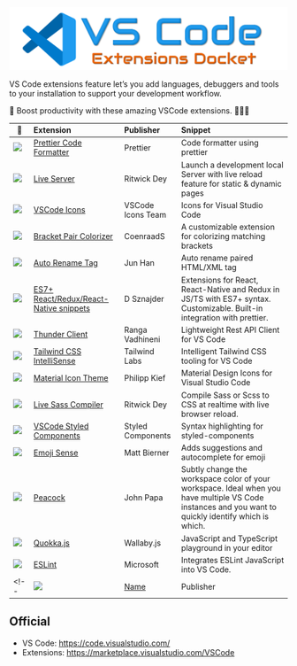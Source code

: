<img src="icons/logo.png" alt="VSCode Extensions Docket"> 

VS Code extensions feature let’s you add languages, debuggers and tools to your installation to support your development workflow. 

💪 Boost productivity with these amazing VSCode extensions. 🚀🚀🚀


| 🧿         | Extension | Publisher| Snippet |
|  ---      | :---      | :---     |  :---   |
|<img width="100" src="https://esbenp.gallerycdn.vsassets.io/extensions/esbenp/prettier-vscode/9.2.0/1643472694801/Microsoft.VisualStudio.Services.Icons.Default"> | [Prettier Code Formatter](https://marketplace.visualstudio.com/items?itemName=esbenp.prettier-vscode) | Prettier | Code formatter using prettier |
|<img width="100" src="https://ritwickdey.gallerycdn.vsassets.io/extensions/ritwickdey/liveserver/5.7.4/1643011470561/Microsoft.VisualStudio.Services.Icons.Default"> | [Live Server](https://marketplace.visualstudio.com/items?itemName=ritwickdey.LiveServer) |Ritwick Dey |Launch a development local Server with live reload feature for static & dynamic pages |
|<img width="100" src="https://vscode-icons-team.gallerycdn.vsassets.io/extensions/vscode-icons-team/vscode-icons/11.8.0/1638640450382/Microsoft.VisualStudio.Services.Icons.Default"> | [VSCode Icons](https://marketplace.visualstudio.com/items?itemName=vscode-icons-team.vscode-icons) |VSCode Icons Team |Icons for Visual Studio Code |
|<img width="100" src="https://coenraads.gallerycdn.vsassets.io/extensions/coenraads/bracket-pair-colorizer/1.0.62/1639429155773/Microsoft.VisualStudio.Services.Icons.Default" > | [Bracket Pair Colorizer](https://marketplace.visualstudio.com/items?itemName=CoenraadS.bracket-pair-colorizer) |CoenraadS |A customizable extension for colorizing matching brackets |
|<img width="100" src="https://formulahendry.gallerycdn.vsassets.io/extensions/formulahendry/auto-rename-tag/0.1.9/1634044270873/Microsoft.VisualStudio.Services.Icons.Default" > | [Auto Rename Tag](https://marketplace.visualstudio.com/items?itemName=formulahendry.auto-rename-tag) |Jun Han |Auto rename paired HTML/XML tag |
|<img width="100" src="https://dsznajder.gallerycdn.vsassets.io/extensions/dsznajder/es7-react-js-snippets/4.1.0/1642684475025/Microsoft.VisualStudio.Services.Icons.Default" > | [ES7+ React/Redux/React-Native snippets](https://marketplace.visualstudio.com/items?itemName=dsznajder.es7-react-js-snippets) | D Sznajder |Extensions for React, React-Native and Redux in JS/TS with ES7+ syntax. Customizable. Built-in integration with prettier.|
|<img width="100" src="https://rangav.gallerycdn.vsassets.io/extensions/rangav/vscode-thunder-client/1.11.1/1643291824820/Microsoft.VisualStudio.Services.Icons.Default" > | [Thunder Client](https://marketplace.visualstudio.com/items?itemName=rangav.vscode-thunder-client) |Ranga Vadhineni | Lightweight Rest API Client for VS Code|
|<img width="100" src="https://bradlc.gallerycdn.vsassets.io/extensions/bradlc/vscode-tailwindcss/0.7.6/1642429283725/Microsoft.VisualStudio.Services.Icons.Default" > | [Tailwind CSS IntelliSense](https://marketplace.visualstudio.com/items?itemName=bradlc.vscode-tailwindcss) | Tailwind Labs |Intelligent Tailwind CSS tooling for VS Code |
|<img width="100" src="https://pkief.gallerycdn.vsassets.io/extensions/pkief/material-icon-theme/4.13.0/1644538706149/Microsoft.VisualStudio.Services.Icons.Default"> | [Material Icon Theme](https://marketplace.visualstudio.com/items?itemName=PKief.material-icon-theme) | Philipp Kief |Material Design Icons for Visual Studio Code |
|<img width="100" src="https://ritwickdey.gallerycdn.vsassets.io/extensions/ritwickdey/live-sass/3.0.0/1531332580258/Microsoft.VisualStudio.Services.Icons.Default" > | [Live Sass Compiler](https://marketplace.visualstudio.com/items?itemName=ritwickdey.live-sass) | Ritwick Dey |Compile Sass or Scss to CSS at realtime with live browser reload.|
|<img width="100" src="https://styled-components.gallerycdn.vsassets.io/extensions/styled-components/vscode-styled-components/1.7.2/1639156137415/Microsoft.VisualStudio.Services.Icons.Default" > | [VSCode Styled Components](https://marketplace.visualstudio.com/items?itemName=styled-components.vscode-styled-components) | Styled Components | Syntax highlighting for styled-components | 
|<img width="100" src="https://bierner.gallerycdn.vsassets.io/extensions/bierner/emojisense/0.9.0/1631061871283/Microsoft.VisualStudio.Services.Icons.Default" > | [Emoji Sense](https://marketplace.visualstudio.com/items?itemName=bierner.emojisense) | Matt Bierner | Adds suggestions and autocomplete for emoji | 
|<img width="100" src="https://johnpapa.gallerycdn.vsassets.io/extensions/johnpapa/vscode-peacock/4.0.0/1637123141619/Microsoft.VisualStudio.Services.Icons.Default" > | [Peacock](https://marketplace.visualstudio.com/items?itemName=johnpapa.vscode-peacock) | John Papa | Subtly change the workspace color of your workspace. Ideal when you have multiple VS Code instances and you want to quickly identify which is which. | 
|<img width="100" src="https://wallabyjs.gallerycdn.vsassets.io/extensions/wallabyjs/quokka-vscode/1.0.450/1646864293010/Microsoft.VisualStudio.Services.Icons.Default" > | [Quokka.js](https://marketplace.visualstudio.com/items?itemName=WallabyJs.quokka-vscode) | Wallaby.js | JavaScript and TypeScript playground in your editor |
|<img width="100" src="https://dbaeumer.gallerycdn.vsassets.io/extensions/dbaeumer/vscode-eslint/2.2.3/1642067257652/Microsoft.VisualStudio.Services.Icons.Default" > | [ESLint](URL) | Microsoft | Integrates ESLint JavaScript into VS Code. |
<!-- |<img width="100" src="Icon_URL" > | [Name](URL) | Publisher | Snippet | --> 




## Official
 - VS Code: https://code.visualstudio.com/
 - Extensions: https://marketplace.visualstudio.com/VSCode
